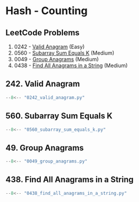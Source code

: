 # Hash - Counting

## LeetCode Problems

1. 0242 - [Valid Anagram](https://leetcode.com/problems/valid-anagram/) (Easy)
2. 0560 - [Subarray Sum Equals K](https://leetcode.com/problems/subarray-sum-equals-k/) (Medium)
3. 0049 - [Group Anagrams](https://leetcode.com/problems/group-anagrams/) (Medium)
4. 0438 - [Find All Anagrams in a String](https://leetcode.com/problems/find-all-anagrams-in-a-string/) (Medium)

## 242. Valid Anagram

```python
--8<-- "0242_valid_anagram.py"
```

## 560. Subarray Sum Equals K

```python
--8<-- "0560_subarray_sum_equals_k.py"
```

## 49. Group Anagrams

```python
--8<-- "0049_group_anagrams.py"
```

## 438. Find All Anagrams in a String

```python
--8<-- "0438_find_all_anagrams_in_a_string.py"
```
